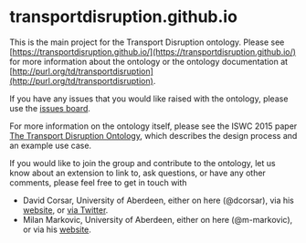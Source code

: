 # transportdisruption.github.io

This is the main project for the Transport Disruption ontology.  Please see [https://transportdisruption.github.io/](https://transportdisruption.github.io/) for more information about the ontology or the ontology documentation at [http://purl.org/td/transportdisruption](http://purl.org/td/transportdisruption).

If you have any issues that you would like raised with the ontology, please use the [issues board](https://github.com/transportdisruption/transportdisruption.github.io/issues).

For more information on the ontology itself, please see the ISWC 2015 paper [The Transport Disruption Ontology](http://iswc2015.semanticweb.org/sites/iswc2015.semanticweb.org/files/93670279.pdf), which describes the design process and an example use case.

If you would like to join the group and contribute to the ontology, let us know about an extension to link to, ask questions, or have any other comments, please feel free to get in touch with 
* David Corsar, University of Aberdeen, either on here (@dcorsar), via his [website](http://homepages.abdn.ac.uk/dcorsar/pages), or [via Twitter](http://www.twitter.com/davidcorsar).
* Milan Markovic, University of Aberdeen, either on here (@m-markovic), or via his [website](http://www.milarnmarkovic.info).

